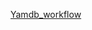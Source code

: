 [Yamdb_workflow](https://github.com/ropek745/yamdb_final/actions/workflows/yamdb_workflow.yml/badge.svg)
